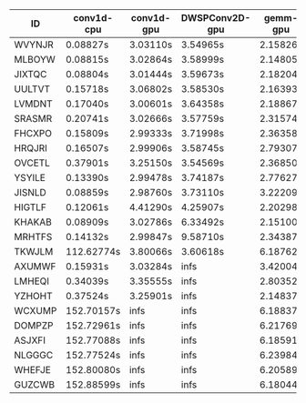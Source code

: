|ID|conv1d-cpu|conv1d-gpu|DWSPConv2D-gpu|gemm-gpu|avg|
|-|-|-|-|-|-|
|WVYNJR|0.08827s|3.03110s|3.54965s|2.15826s|2.20682s|
|MLBOYW|0.08815s|3.02864s|3.58999s|2.14805s|2.21371s|
|JIXTQC|0.08804s|3.01444s|3.59673s|2.18204s|2.22031s|
|UULTVT|0.15718s|3.06802s|3.58530s|2.16393s|2.24361s|
|LVMDNT|0.17040s|3.00601s|3.64358s|2.18867s|2.25216s|
|SRASMR|0.20741s|3.02666s|3.57759s|2.31574s|2.28185s|
|FHCXPO|0.15809s|2.99333s|3.71998s|2.36358s|2.30874s|
|HRQJRI|0.16507s|2.99906s|3.58745s|2.79307s|2.38616s|
|OVCETL|0.37901s|3.25150s|3.54569s|2.36850s|2.38617s|
|YSYILE|0.13390s|2.99478s|3.74187s|2.77627s|2.41170s|
|JISNLD|0.08859s|2.98760s|3.73110s|3.22209s|2.50735s|
|HIGTLF|0.12061s|4.41290s|4.25907s|2.20298s|2.74889s|
|KHAKAB|0.08909s|3.02786s|6.33492s|2.15100s|2.90072s|
|MRHTFS|0.14132s|2.99847s|9.58710s|2.34387s|3.76769s|
|TKWJLM|112.62774s|3.80066s|3.60618s|6.18762s|31.55555s|
|AXUMWF|0.15931s|3.03284s|infs|3.42004s|infs|
|LMHEQI|0.34039s|3.35555s|infs|2.80352s|infs|
|YZHOHT|0.37524s|3.25901s|infs|2.14837s|infs|
|WCXUMP|152.70157s|infs|infs|6.18837s|infs|
|DOMPZP|152.72961s|infs|infs|6.21769s|infs|
|ASJXFI|152.77088s|infs|infs|6.18591s|infs|
|NLGGGC|152.77524s|infs|infs|6.23984s|infs|
|WHEFJE|152.80080s|infs|infs|6.20589s|infs|
|GUZCWB|152.88599s|infs|infs|6.18044s|infs|
